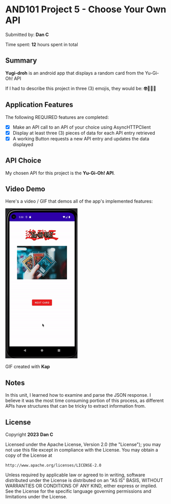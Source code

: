 <!-- (This is a comment) INSTRUCTIONS: Go through this page and fill out any **bolded** entries with their correct values.-->

# AND101 Project 5 - Choose Your Own API

Submitted by: **Dan C**

Time spent: **12** hours spent in total

## Summary

**Yugi-droh** is an android app that displays a random card from the Yu-Gi-Oh! API

If I had to describe this project in three (3) emojis, they would be: **🤓😵‍💫🤩**

## Application Features

<!-- (This is a comment) Please be sure to change the [ ] to [x] for any features you completed.  If a feature is not checked [x], you might miss the points for that item! -->

The following REQUIRED features are completed:

- [x] Make an API call to an API of your choice using AsyncHTTPClient
- [x] Display at least three (3) pieces of data for each API entry retrieved
- [x] A working Button requests a new API entry and updates the data displayed

<!--The following STRETCH features are implemented:

- [ ] Add a query to the API request
  - The query I added is **FILL IN HERE**
- [ ] Build a UI to allow users to add that query

The following EXTRA features are implemented:

- [ ] List anything else that you added to improve the app!-->

## API Choice

My chosen API for this project is the **Yu-Gi-Oh! API**.

## Video Demo

Here's a video / GIF that demos all of the app's implemented features:

![](https://github.com/dannnnnn04/Yugi-droh/blob/master/GIF.gif)

GIF created with **Kap**

<!-- Recommended tools:
- [Kap](https://getkap.co/) for macOS
- [ScreenToGif](https://www.screentogif.com/) for Windows
- [peek](https://github.com/phw/peek) for Linux. -->

## Notes

In this unit, I learned how to examine and parse the JSON response. I believe it was the most time consuming portion of this process, as different APIs have structures that can be tricky to extract information from.


## License

Copyright **2023** **Dan C**

Licensed under the Apache License, Version 2.0 (the "License");
you may not use this file except in compliance with the License.
You may obtain a copy of the License at

    http://www.apache.org/licenses/LICENSE-2.0

Unless required by applicable law or agreed to in writing, software
distributed under the License is distributed on an "AS IS" BASIS,
WITHOUT WARRANTIES OR CONDITIONS OF ANY KIND, either express or implied.
See the License for the specific language governing permissions and
limitations under the License.
